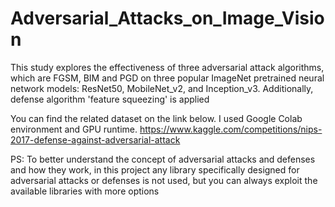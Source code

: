 # Adversarial_Attacks_on_Image_Vision
This study explores the effectiveness of three adversarial attack algorithms, which are FGSM, BIM and PGD on three popular ImageNet pretrained neural network models: ResNet50, MobileNet_v2, and Inception_v3. Additionally, defense algorithm 'feature squeezing' is applied

You can find the related dataset on the link below. I used Google Colab environment and GPU runtime. 
https://www.kaggle.com/competitions/nips-2017-defense-against-adversarial-attack

PS: To better understand the concept of adversarial attacks and defenses and how they work, in this project any library specifically designed for adversarial attacks or defenses is not used, but you can always exploit the available libraries with more options
